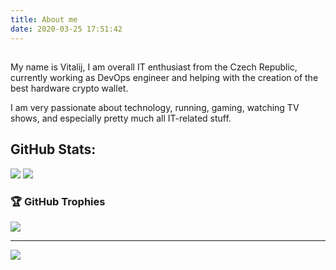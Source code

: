 ```yaml
---
title: About me
date: 2020-03-25 17:51:42
---
```

##
My name is Vitalij, I am overall IT enthusiast from the Czech Republic, currently working as DevOps engineer and helping with the creation of the best hardware crypto wallet.

I am very passionate about technology, running, gaming, watching TV shows, and especially pretty much all IT-related stuff.

## GitHub Stats:
![](https://github-readme-stats.vercel.app/api?username=vdovhanych&theme=dracula&hide_border=false&include_all_commits=true&count_private=true) ![](https://github-readme-streak-stats.herokuapp.com/?user=vdovhanych&theme=dracula&hide_border=false)<br/>

### 🏆 GitHub Trophies
![](https://github-profile-trophy.vercel.app/?username=vdovhanych&theme=radical&no-frame=false&no-bg=true&margin-w=4)

---
[![](https://visitcount.itsvg.in/api?id=vdovhanych&icon=0&color=0)](https://visitcount.itsvg.in)

<!-- Proudly created with GPRM ( https://gprm.itsvg.in ) -->


